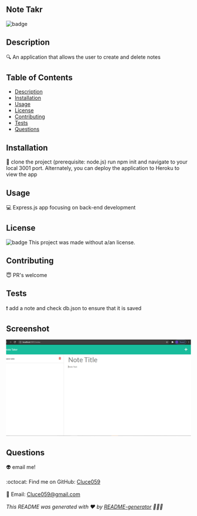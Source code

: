 
  ## Note Takr
  ![badge](https://img.shields.io/badge/license--blueviolet)
  <br />
  ## Description
  🔍 An application that allows the user to create and delete notes
  ## Table of Contents
  - [Description](#description)
  - [Installation](#installation)
  - [Usage](#usage)
  - [License](#license)
  - [Contributing](#contributing)
  - [Tests](#tests)
  - [Questions](#questions)
  ## Installation
  💾 clone the project (prerequisite: node.js)  run npm init and navigate to your local 3001 port. Alternately, you can deploy the application to Heroku to view the app
  ## Usage
  💻 Express.js app focusing on back-end development
  ## License
  
  ![badge](https://img.shields.io/badge/license--blueviolet)
  This project was made without a/an  license.
  
  ## Contributing
  😇 PR's welcome
  ## Tests
  ❗  add a note and check db.json to ensure that it is saved 

  ## Screenshot
  ![websiteScreenshot](./public/assets/img/screenshot.png)

  ## Questions
  👽 email me!<br />
  <br />
  :octocat: Find me on GitHub: [Cluce059](https://github.com/Cluce059)<br />
  <br />
  💬 Email: Cluce059@gmail.com<br /><br />
  _This README was generated with ❤️ by [README-generator](https://github.com/Cluce059/readme-generator) 	👀👀👀_